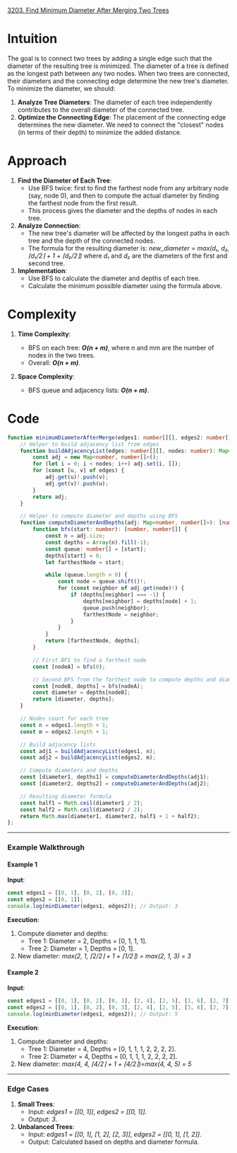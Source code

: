 [3203. Find Minimum Diameter After Merging Two Trees](https://leetcode.com/problems/find-minimum-diameter-after-merging-two-trees/)

# Intuition

The goal is to connect two trees by adding a single edge such that the diameter of the resulting tree is minimized. The diameter of a tree is defined as the longest path between any two nodes. When two trees are connected, their diameters and the connecting edge determine the new tree's diameter. To minimize the diameter, we should:

1. **Analyze Tree Diameters**: The diameter of each tree independently contributes to the overall diameter of the connected tree.
2. **Optimize the Connecting Edge**: The placement of the connecting edge determines the new diameter. We need to connect the "closest" nodes (in terms of their depth) to minimize the added distance.

# Approach

1. **Find the Diameter of Each Tree**:
    - Use BFS twice: first to find the farthest node from any arbitrary node (say, node 0), and then to compute the actual diameter by finding the farthest node from the first result.
    - This process gives the diameter and the depths of nodes in each tree.
2. **Analyze Connection**:
    - The new tree's diameter will be affected by the longest paths in each tree and the depth of the connected nodes.
    - The formula for the resulting diameter is: *new_diameter = max⁡(d₁, d₂, ⌈d₁/2⌉ + 1 + ⌈d₂/2⌉)* where *d₁* and *d₂* are the diameters of the first and second tree.
3. **Implementation**:    
    - Use BFS to calculate the diameter and depths of each tree.
    - Calculate the minimum possible diameter using the formula above.

# Complexity

1. **Time Complexity**:
    - BFS on each tree: ***O(n + m)***, where *n* and mm are the number of nodes in the two trees.
    - Overall: ***O(n + m)***.
	
2. **Space Complexity**:
    - BFS queue and adjacency lists: ***O(n + m)***.

# Code

```typescript
function minimumDiameterAfterMerge(edges1: number[][], edges2: number[][]): number {
    // Helper to build adjacency list from edges
    function buildAdjacencyList(edges: number[][], nodes: number): Map<number, number[]> {
        const adj = new Map<number, number[]>();
        for (let i = 0; i < nodes; i++) adj.set(i, []);
        for (const [u, v] of edges) {
            adj.get(u)!.push(v);
            adj.get(v)!.push(u);
        }
        return adj;
    }

    // Helper to compute diameter and depths using BFS
    function computeDiameterAndDepths(adj: Map<number, number[]>): [number, number[]] {
        function bfs(start: number): [number, number[]] {
            const n = adj.size;
            const depths = Array(n).fill(-1);
            const queue: number[] = [start];
            depths[start] = 0;
            let farthestNode = start;

            while (queue.length > 0) {
                const node = queue.shift()!;
                for (const neighbor of adj.get(node)!) {
                    if (depths[neighbor] === -1) {
                        depths[neighbor] = depths[node] + 1;
                        queue.push(neighbor);
                        farthestNode = neighbor;
                    }
                }
            }
            return [farthestNode, depths];
        }

        // First BFS to find a farthest node
        const [nodeA] = bfs(0);

        // Second BFS from the farthest node to compute depths and diameter
        const [nodeB, depths] = bfs(nodeA);
        const diameter = depths[nodeB];
        return [diameter, depths];
    }

    // Nodes count for each tree
    const n = edges1.length + 1;
    const m = edges2.length + 1;

    // Build adjacency lists
    const adj1 = buildAdjacencyList(edges1, n);
    const adj2 = buildAdjacencyList(edges2, m);

    // Compute diameters and depths
    const [diameter1, depths1] = computeDiameterAndDepths(adj1);
    const [diameter2, depths2] = computeDiameterAndDepths(adj2);

    // Resulting diameter formula
    const half1 = Math.ceil(diameter1 / 2);
    const half2 = Math.ceil(diameter2 / 2);
    return Math.max(diameter1, diameter2, half1 + 1 + half2);
};

```

---

### **Example Walkthrough**

#### Example 1

**Input**:

```typescript
const edges1 = [[0, 1], [0, 2], [0, 3]];
const edges2 = [[0, 1]];
console.log(minDiameter(edges1, edges2)); // Output: 3
```

**Execution**:

1. Compute diameter and depths:
    - Tree 1: Diameter = 2, Depths = [0, 1, 1, 1].
    - Tree 2: Diameter = 1, Depths = [0, 1].
2. New diameter: *max⁡(2, 1, ⌈2/2⌉ + 1 + ⌈1/2⌉) = max⁡(2, 1, 3) = 3*


#### Example 2

**Input**:

```typescript
const edges1 = [[0, 1], [0, 2], [0, 3], [2, 4], [2, 5], [3, 6], [2, 7]];
const edges2 = [[0, 1], [0, 2], [0, 3], [2, 4], [2, 5], [3, 6], [2, 7]];
console.log(minDiameter(edges1, edges2)); // Output: 5
```

**Execution**:

1. Compute diameter and depths:
    - Tree 1: Diameter = 4, Depths = [0, 1, 1, 1, 2, 2, 2, 2].
    - Tree 2: Diameter = 4, Depths = [0, 1, 1, 1, 2, 2, 2, 2].
2. New diameter: *max⁡(4, 4, ⌈4/2⌉ + 1 + ⌈4/2⌉)=max⁡(4, 4, 5) = 5*

---

### **Edge Cases**

1. **Small Trees**:
    - Input: *edges1 = [[0, 1]]*, *edges2 = [[0, 1]]*.
    - Output: *3*.
2. **Unbalanced Trees**:
    - Input: *edges1 = [[0, 1], [1, 2], [2, 3]]*, *edges2 = [[0, 1], [1, 2]]*.
    - Output: Calculated based on depths and diameter formula.